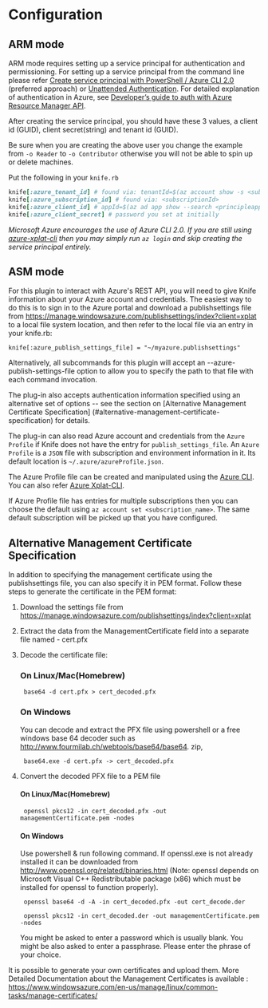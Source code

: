 # Configuration

## ARM mode

ARM mode requires setting up a service principal for authentication and permissioning. For setting up a service principal from the command line please refer
[Create service principal with PowerShell / Azure CLI 2.0](http://aka.ms/cli-service-principal) (preferred approach) or
[Unattended Authentication](http://aka.ms/auth-unattended). For detailed explanation of authentication in Azure,
see [Developer’s guide to auth with Azure Resource Manager API](http://aka.ms/arm-auth-dev-guide).

After creating the service principal, you should have these 3 values, a client id (GUID), client secret(string) and tenant id (GUID).

Be sure when you are creating the above user you change the example from `-o Reader` to `-o Contributor` otherwise you will not be able
to spin up or delete machines.

Put the following in your `knife.rb`

```ruby
knife[:azure_tenant_id] # found via: tenantId=$(az account show -s <subscriptionId> --json | jq -r '.[0].tenantId')
knife[:azure_subscription_id] # found via: <subscriptionId>
knife[:azure_client_id] # appId=$(az ad app show --search <principleappcreated> --json | jq -r '.[0].appId')
knife[:azure_client_secret] # password you set at initially
```

*Microsoft Azure encourages the use of Azure CLI 2.0. If you are still using [azure-xplat-cli](https://github.com/Azure/azure-xplat-cli) then you may simply run ```az login``` and skip creating the service principal entirely.* 

## ASM mode

For this plugin to interact with Azure's REST API, you will need to give Knife
information about your Azure account and credentials. The easiest way to do
this is to sign in to the Azure portal and download a publishsettings file
from https://manage.windowsazure.com/publishsettings/index?client=xplat to a
local file system location, and
then refer to the local file via an entry in your knife.rb:

    knife[:azure_publish_settings_file] = "~/myazure.publishsettings"

Alternatively, all subcommands for this plugin will accept an
--azure-publish-settings-file option to allow you to specify the path to that
file with each command invocation.

The plug-in also accepts authentication information specified using an
alternative set of options -- see the section on [Alternative Management
Certificate Specification] (#alternative-management-certificate-specification) for details.

The plug-in can also read Azure account and credentials from the `Azure Profile` if Knife does not have the entry for `publish_settings_file`.
An `Azure Profile` is a `JSON` file with subscription and environment information in it. Its default location is `~/.azure/azureProfile.json`.

The Azure Profile file can be created and manipulated using the [Azure CLI](http://azure.microsoft.com/en-us/documentation/articles/virtual-machines-command-line-tools/). You can
also refer [Azure Xplat-CLI](https://github.com/Azure/azure-xplat-cli#use-publish-settings-file-management-certificate-authentication).

If Azure Profile file has entries for multiple subscriptions then you can choose the default using `az account set <subscription_name>`. The same default subscription will
be picked up that you have configured.

## Alternative Management Certificate Specification

In addition to specifying the management certificate using the publishsettings
file, you can also specify it in PEM format. Follow these steps to generate the certificate in the PEM format:

1. Download the settings file from https://manage.windowsazure.com/publishsettings/index?client=xplat
1. Extract the data from the ManagementCertificate field into a separate file named - cert.pfx
1. Decode the certificate file:

    ### On Linux/Mac(Homebrew)

        base64 -d cert.pfx > cert_decoded.pfx

    ### On Windows

    You can decode and extract the PFX file using     powershell or a free windows base 64 decoder     such as     http://www.fourmilab.ch/webtools/base64/base64.    zip,

        base64.exe -d cert.pfx -> cert_decoded.pfx

1. Convert the decoded PFX file to a PEM file

    #### On Linux/Mac(Homebrew)

        openssl pkcs12 -in cert_decoded.pfx -out     managementCertificate.pem -nodes

    #### On Windows
     Use powershell & run following command. If     openssl.exe is not already installed it can be     downloaded from     http://www.openssl.org/related/binaries.html     (Note: openssl depends on Microsoft Visual C++     Redistributable package (x86) which must be     installed for openssl to function properly).

        openssl base64 -d -A -in cert_decoded.pfx -out cert_decode.der

        openssl pkcs12 -in cert_decoded.der -out managementCertificate.pem -nodes

    You might be asked to enter a password which is     usually blank.
    You might be also asked to enter a passphrase.     Please enter the phrase of your choice.

It is possible to generate your own certificates and upload them. More Detailed Documentation about the Management Certificates is available : https://www.windowsazure.com/en-us/manage/linux/common-tasks/manage-certificates/
